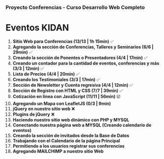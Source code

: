 ### Proyecto Conferencias -  Curso Desarrollo Web Completo

# Eventos KIDAN

1. **Sitio Web para Conferencias (13/13 | 1h 15min)** :white_check_mark:
1. **Agregando la sección de Conferencias, Talleres y Seminarios (6/6 | 29min)** :white_check_mark:
1. **Creando la sección de Ponentes o Presentadores (4/4 | 17min)** :white_check_mark:
1. **Creando un contador para la cantidad de eventos, conferencias y más (3/3 | 12min)** :white_check_mark:
1. **Lista de Precios (4/4 | 20min)** :white_check_mark:
1. **Creando los Testimoniales (3/3 | 17min)** :white_check_mark:
1. **Sección de Newsletter y Cuenta regresiva (4/4 | 12min)** :white_check_mark:
1. **Sección de Registro con HTML y CSS (7/7 | 39min)** :white_check_mark:
1. **Cotización en línea con JavaScript (11/11 | 56min)** :ballot_box_with_check:
1. **Agregando un Mapa con LeafletJS (0/3 | 9min)**
1. **jQuery en nuestro sitio web** :x:
1. **Plugins de jQuery** :x:
1. **Haciendo nuestro sitio web dinámico con PHP y MYSQL**
1. **Conectando nuestra página web a MYSQL (Creando calendario de eventos)**
 1. **Creando la sección de invitados desde la Base de Datos**
1.  **Trabajando con el Calendario de la página Principal**
1. **Permitiendo a los usuarios registrar sus conferencias**
1.  **Agregando MAILCHIMP a nuestro sitio Web**

